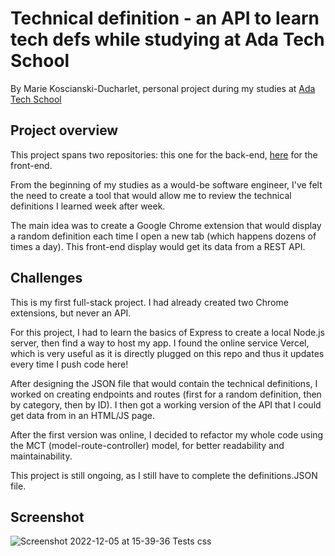 
# Technical definition - an API to learn tech defs while studying at Ada Tech School

By Marie Koscianski-Ducharlet, personal project during my studies at [Ada Tech School](https://adatechschool.fr/)

## Project overview

This project spans two repositories: this one for the back-end, [here](https://github.com/MarieKosDuc/extension-definitions) for the front-end.

From the beginning of my studies as a would-be software engineer, I've felt the need to create a tool that would allow me to review the technical definitions I learned week after week. 

The main idea was to create a Google Chrome extension that would display a random definition each time I open a new tab (which happens dozens of times a day). This front-end display would get its data from a REST API.

## Challenges

This is my first full-stack project. I had already created two Chrome extensions, but never an API.

For this project, I had to learn the basics of Express to create a local Node.js server, then find a way to host my app. I found the online service Vercel, which is very useful as it is directly plugged on this repo and thus it updates every time I push code here!

After designing the JSON file that would contain the technical definitions, I worked on creating endpoints and routes (first for a random definition, then by category, then by ID). I then got a working version of the API that I could get data from in an HTML/JS page.

After the first version was online, I decided to refactor my whole code using the MCT (model-route-controller) model, for better readability and maintainability.

This project is still ongoing, as I still have to complete the definitions.JSON file.


## Screenshot

![Screenshot 2022-12-05 at 15-39-36 Tests css](https://github.com/MarieKosDuc/api-technical-definitions/blob/main/screenshots/Capture%20d'%C3%A9cran%202023-03-17%20130816.png?raw=true)
